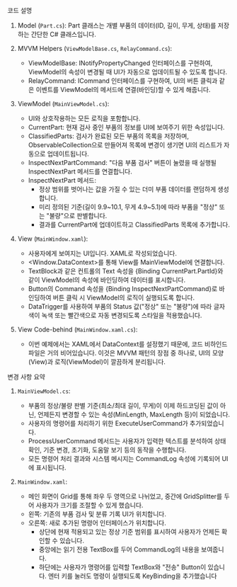 코드 설명

   1. Model (`Part.cs`): Part 클래스는 개별 부품의 데이터(ID, 길이, 무게, 상태)를 저장하는 간단한 C# 클래스입니다.

   2. MVVM Helpers (`ViewModelBase.cs`, `RelayCommand.cs`):
       * ViewModelBase: INotifyPropertyChanged 인터페이스를 구현하여, ViewModel의 속성이 변경될 때 UI가 자동으로 업데이트될 수 있도록 합니다.
       * RelayCommand: ICommand 인터페이스를 구현하여, UI의 버튼 클릭과 같은 이벤트를 ViewModel의 메서드에 연결(바인딩)할 수 있게 해줍니다.

   3. ViewModel (`MainViewModel.cs`):
       * UI와 상호작용하는 모든 로직을 포함합니다.
       * CurrentPart: 현재 검사 중인 부품의 정보를 UI에 보여주기 위한 속성입니다.
       * ClassifiedParts: 검사가 완료된 모든 부품의 목록을 저장하며, ObservableCollection으로 만들어져 목록에 변경이 생기면 UI의 리스트가 자동으로 업데이트됩니다.
       * InspectNextPartCommand: "다음 부품 검사" 버튼이 눌렸을 때 실행될 InspectNextPart 메서드를 연결합니다.
       * InspectNextPart 메서드:
           * 정상 범위를 벗어나는 값을 가질 수 있는 더미 부품 데이터를 랜덤하게 생성합니다.
           * 미리 정의된 기준(길이 9.9\~10.1, 무게 4.9\~5.1)에 따라 부품을 "정상" 또는 "불량"으로 판별합니다.
           * 결과를 CurrentPart에 업데이트하고 ClassifiedParts 목록에 추가합니다.

   4. View (`MainWindow.xaml`):
       * 사용자에게 보여지는 UI입니다. XAML로 작성되었습니다.
       * <Window.DataContext>를 통해 View를 MainViewModel에 연결합니다.
       * TextBlock과 같은 컨트롤의 Text 속성을 {Binding CurrentPart.PartId}와 같이 ViewModel의 속성에 바인딩하여 데이터를 표시합니다.
       * Button의 Command 속성을 {Binding InspectNextPartCommand}로 바인딩하여 버튼 클릭 시 ViewModel의 로직이 실행되도록 합니다.
       * DataTrigger를 사용하여 부품의 Status 값("정상" 또는 "불량")에 따라 글자색이 녹색 또는 빨간색으로 자동 변경되도록 스타일을 적용했습니다.

   5. View Code-behind (`MainWindow.xaml.cs`):
       * 이번 예제에서는 XAML에서 DataContext를 설정했기 때문에, 코드 비하인드 파일은 거의 비어있습니다. 이것은 MVVM 패턴의 장점 중 하나로, UI의 모양(View)과 로직(ViewModel)이
         깔끔하게 분리됩니다.

변경 사항 요약

   1. `MainViewModel.cs`:
       * 부품의 정상/불량 판별 기준(최소/최대 길이, 무게)이 이제 하드코딩된 값이 아닌, 언제든지 변경할 수 있는 속성(MinLength, MaxLength 등)이 되었습니다.
       * 사용자의 명령어를 처리하기 위한 ExecuteUserCommand가 추가되었습니다.
       * ProcessUserCommand 메서드는 사용자가 입력한 텍스트를 분석하여 상태 확인, 기준 변경, 초기화, 도움말 보기 등의 동작을 수행합니다.
       * 모든 명령어 처리 결과와 시스템 메시지는 CommandLog 속성에 기록되어 UI에 표시됩니다.

   2. `MainWindow.xaml`:
       * 메인 화면이 Grid를 통해 좌우 두 영역으로 나뉘었고, 중간에 GridSplitter를 두어 사용자가 크기를 조절할 수 있게 했습니다.
       * 왼쪽: 기존의 부품 검사 및 분류 기록 UI가 위치합니다.
       * 오른쪽: 새로 추가된 명령어 인터페이스가 위치합니다.
           * 상단에 현재 적용되고 있는 정상 기준 범위를 표시하여 사용자가 언제든 확인할 수 있습니다.
           * 중앙에는 읽기 전용 TextBox를 두어 CommandLog의 내용을 보여줍니다.
           * 하단에는 사용자가 명령어를 입력할 TextBox와 "전송" Button이 있습니다. 엔터 키를 눌러도 명령이 실행되도록 KeyBinding을 추가했습니다
